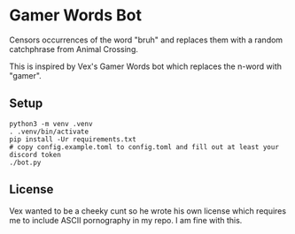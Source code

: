 # Gamer Words Bot

Censors occurrences of the word "bruh" and replaces them with a random catchphrase from Animal Crossing.

This is inspired by Vex's Gamer Words bot which replaces the n-word with "gamer".

## Setup

```
python3 -m venv .venv
. .venv/bin/activate
pip install -Ur requirements.txt
# copy config.example.toml to config.toml and fill out at least your discord token
./bot.py
```

## License

Vex wanted to be a cheeky cunt so he wrote his own license which requires me to include ASCII pornography in my repo.
I am fine with this.
